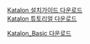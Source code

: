 [Katalon 설치가이드 다운로드](https://github.com/jykim240106/katalon/raw/main/Katalon%20%EC%84%A4%EC%B9%98%20%EA%B0%80%EC%9D%B4%EB%93%9C.pptx) <br>
[Katalon 튜토리얼 다운로드](https://github.com/jykim240106/katalon/commit/63e3ae8d05e3f6c5411273c9684cdcb8bd750818#diff-f615dd485978468c2bee086468780285839259d7d70306427dc1bffda147408c)<br>



[Katalon_Basic 다운로드](https://github.com/jykim240106/katalon/commit/63e3ae8d05e3f6c5411273c9684cdcb8bd750818#diff-6dd76e831c8c84cc50e7ba0d1c6c8cce5e3fe2fd708d51f1a63b951672ee7401)

